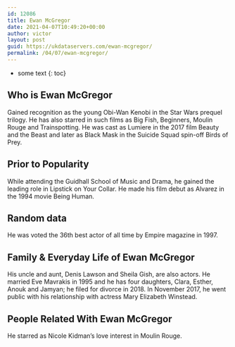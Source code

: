 ```yaml
---
id: 12086
title: Ewan McGregor
date: 2021-04-07T10:49:20+00:00
author: victor
layout: post
guid: https://ukdataservers.com/ewan-mcgregor/
permalink: /04/07/ewan-mcgregor/
---
```


* some text
{: toc}


## Who is Ewan McGregor



Gained recognition as the young Obi-Wan Kenobi in the Star Wars prequel trilogy. He has also starred in such films as Big Fish, Beginners, Moulin Rouge and Trainspotting. He was cast as Lumiere in the 2017 film Beauty and the Beast and later as Black Mask in the Suicide Squad spin-off Birds of Prey. 

                
                
                
## Prior to Popularity



While attending the Guidhall School of Music and Drama, he gained the leading role in Lipstick on Your Collar. He made his film debut as Alvarez in the 1994 movie Being Human.  

                
                
                
## Random data



He was voted the 36th best actor of all time by Empire magazine in 1997.

                
                
                
## Family & Everyday Life of Ewan McGregor



His uncle and aunt, Denis Lawson and Sheila Gish, are also actors. He married Eve Mavrakis in 1995 and he has four daughters, Clara, Esther, Anouk and Jamyan; he filed for divorce in 2018. In November 2017, he went public with his relationship with actress Mary Elizabeth Winstead. 

                
                
                
## People Related With Ewan McGregor



He starred as Nicole Kidman&#8217;s love interest in Moulin Rouge.

                
              
            
          
          
          
